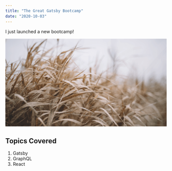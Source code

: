 ```yaml
---
title: "The Great Gatsby Bootcamp"
date: "2020-10-03"
---
```


I just launched a new bootcamp!

![Grass](grass.png)

##  Topics Covered

1. Gatsby
2. GraphQL
3. React



